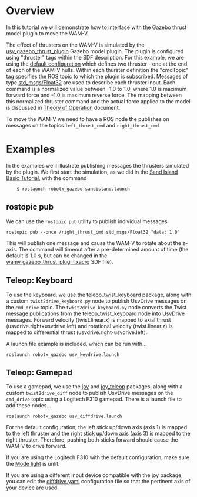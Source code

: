 # Overview #

In this tutorial we will demonstrate how to interface with the Gazebo thrust model plugin to move the WAM-V.  

The effect of thrusters on the WAM-V is simulated by the [usv_gazebo_thrust_plugin](https://bitbucket.org/osrf/vmrc/src/default/robotx_gazebo/src/usv_gazebo_thrust_plugin.cc) Gazebo model plugin.  The plugin is configured using "thruster" tags within the SDF description.  For this example, we are using the [default configuration](https://bitbucket.org/osrf/vmrc/src/default/wamv_gazebo/urdf/dynamics/wamv_gazebo_thrust_plugin.xacro) which defines two thruster - one at the end of each of the WAM-V hulls.  Within each thurster definition the "cmdTopic" tag specifies the ROS topic to which the plugin is subscribed.  Messages of type [std_msgs/Float32](http://docs.ros.org/kinetic/api/std_msgs/html/msg/Float32.html) are used to describe each thruster input. Each command is a normalized value between -1.0 to 1.0, where 1.0 is maximum forward force and -1.0 is maximum reverse force.  The mapping between this normalized thruster command and the actual force applied to the model is discussed in [Theory of Operation](https://bitbucket.org/osrf/vmrc/wiki/VMRCGazeboPlugins) document.

To move the WAM-V we need to have a ROS node the publishes on messages on the topics `left_thrust_cmd` and  `right_thrust_cmd`  

# Examples #

In the examples we'll illustrate publishing messages the thrusters simulated by the plugin.  We first start the simulation, as we did in the [Sand Island Basic Tutorial](https://bitbucket.org/osrf/vmrc/wiki/tutorials/Sand_Island_Basic), with the command

```
    $ roslaunch robotx_gazebo sandisland.launch 
```

## rostopic pub ##

We can use the `rostopic pub` utility to publish individual messages

```
rostopic pub --once /right_thrust_cmd std_msgs/Float32 "data: 1.0" 
```

This will publish one message and cause the WAM-V to rotate about the z-axis.  The command will timeout after a pre-determined amount of time (the default is 1.0 s, but can be changed in the [wamv_gazebo_thrust_plugin.xacro](https://bitbucket.org/osrf/vmrc/src/default/robotx_gazebo/urdf/wamv_gazebo_thrust_plugin.xacro) SDF file).


## Teleop: Keyboard ##

To use the keyboard, we use the [teleop_twist_keyboard](http://wiki.ros.org/teleop_twist_keyboard) package, along with a custom `twist2drive_keyboard.py` node to publish UsvDrive messages on the `cmd_drive` topic.  The `twist2drive_keyboard.py` node converts the Twist message publications from the teleop_twist_keyboard node into UsvDrive messages.  Forward velocity (twist.linear.x) is mapped to axial thrust (usvdrive.right+usvdrive.left) and rotational velocity (twist.linear.z) is mapped to differential thrust (usvdrive.right-usvdrive.left).

A launch file example is included, which can be run with...

```
roslaunch robotx_gazebo usv_keydrive.launch
```

## Teleop: Gamepad ##

To use a gamepad, we use the [joy](http://wiki.ros.org/joy) and [joy_teleop](http://wiki.ros.org/joy_teleop) packages, along with a custom `twist2drive_diff` node to publish UsvDrive messages on the `cmd_drive` topic using a Logitech F310 gamepad.  There is a launch file to add these nodes...

```
roslaunch robotx_gazebo usv_diffdrive.launch
```

For the default configuration, the left stick up/down axis (axis 1) is mapped to the left thruster and the right stick up/down axis (axis 3) is mapped to the right thruster.  Therefore, pushing both sticks forward should cause the WAM-V to drive forward. 

If you are using the Logitech F310 with the default configuration, make sure the [Mode light](http://support.logitech.com/en_my/article/21691?product=a0qi00000069ueWAAQ) is unlit.

If you are using a different input device compatible with the joy package, you can edit the [diffdrive.yaml](https://bitbucket.org/osrf/vmrc/src/default/robotx_gazebo/config/diffdrive.yaml) configuration file so that the pertinent axis of your device are used.